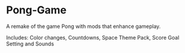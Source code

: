 # Pong-Game

A remake of the game Pong with mods that enhance gameplay. 

Includes: Color changes, Countdowns, Space Theme Pack, Score Goal Setting and Sounds 
